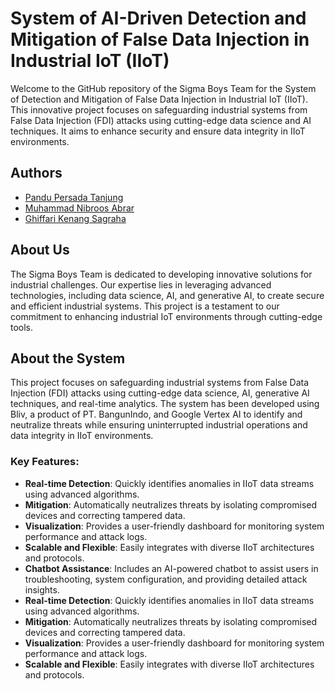 # System of AI-Driven Detection and Mitigation of False Data Injection in Industrial IoT (IIoT)

Welcome to the GitHub repository of the Sigma Boys Team for the System of Detection and Mitigation of False Data Injection in Industrial IoT (IIoT). This innovative project focuses on safeguarding industrial systems from False Data Injection (FDI) attacks using cutting-edge data science and AI techniques. It aims to enhance security and ensure data integrity in IIoT environments.

## Authors
- [Pandu Persada Tanjung](https://www.linkedin.com/in/panduptanjung)
- [Muhammad Nibroos Abrar](https://www.linkedin.com/in/mnibroosabrar)
- [Ghiffari Kenang Sagraha](https://www.linkedin.com/in/sagrahagk)



## About Us
The Sigma Boys Team is dedicated to developing innovative solutions for industrial challenges. Our expertise lies in leveraging advanced technologies, including data science, AI, and generative AI, to create secure and efficient industrial systems. This project is a testament to our commitment to enhancing industrial IoT environments through cutting-edge tools.

## About the System
This project focuses on safeguarding industrial systems from False Data Injection (FDI) attacks using cutting-edge data science, AI, generative AI techniques, and real-time analytics. The system has been developed using Bliv, a product of PT. BangunIndo, and Google Vertex AI to identify and neutralize threats while ensuring uninterrupted industrial operations and data integrity in IIoT environments.

### Key Features:
- **Real-time Detection**: Quickly identifies anomalies in IIoT data streams using advanced algorithms.
- **Mitigation**: Automatically neutralizes threats by isolating compromised devices and correcting tampered data.
- **Visualization**: Provides a user-friendly dashboard for monitoring system performance and attack logs.
- **Scalable and Flexible**: Easily integrates with diverse IIoT architectures and protocols.
- **Chatbot Assistance**: Includes an AI-powered chatbot to assist users in troubleshooting, system configuration, and providing detailed attack insights.
- **Real-time Detection**: Quickly identifies anomalies in IIoT data streams using advanced algorithms.
- **Mitigation**: Automatically neutralizes threats by isolating compromised devices and correcting tampered data.
- **Visualization**: Provides a user-friendly dashboard for monitoring system performance and attack logs.
- **Scalable and Flexible**: Easily integrates with diverse IIoT architectures and protocols.

